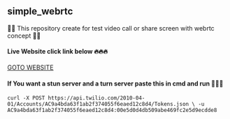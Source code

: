 ## simple_webrtc
📢🚨 This repository create for test video call or share screen with webrtc concept 📢🚨


#### Live Website click link below 🔥🔥🔥
[GOTO WEBSITE](https://luck-aluminum-fridge.glitch.me/)

#### If You want a stun server and a turn server paste this in cmd and run 💼💼💼
``` 
curl -X POST https://api.twilio.com/2010-04-01/Accounts/AC9a4bda63f1ab2f374055f6eaed12c8d4/Tokens.json \ -u AC9a4bda63f1ab2f374055f6eaed12c8d4:00e5d0d4db509abe469fc2e5d9ecdde8
```
